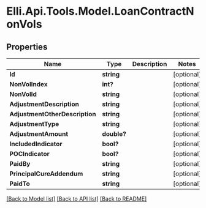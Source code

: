 # Elli.Api.Tools.Model.LoanContractNonVols
## Properties

Name | Type | Description | Notes
------------ | ------------- | ------------- | -------------
**Id** | **string** |  | [optional] 
**NonVolIndex** | **int?** |  | [optional] 
**NonVolId** | **string** |  | [optional] 
**AdjustmentDescription** | **string** |  | [optional] 
**AdjustmentOtherDescription** | **string** |  | [optional] 
**AdjustmentType** | **string** |  | [optional] 
**AdjustmentAmount** | **double?** |  | [optional] 
**IncludedIndicator** | **bool?** |  | [optional] 
**POCIndicator** | **bool?** |  | [optional] 
**PaidBy** | **string** |  | [optional] 
**PrincipalCureAddendum** | **string** |  | [optional] 
**PaidTo** | **string** |  | [optional] 

[[Back to Model list]](../README.md#documentation-for-models) [[Back to API list]](../README.md#documentation-for-api-endpoints) [[Back to README]](../README.md)

